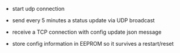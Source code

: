 - start udp connection
- send every 5 minutes a status update via UDP broadcast

- receive a TCP connection with config update json message
- store config information in EEPROM so it survives a restart/reset

